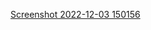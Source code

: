 [Screenshot 2022-12-03 150156](https://user-images.githubusercontent.com/101416092/210229556-9d28ef2b-551a-4489-afd5-127a7a451f2d.png)

